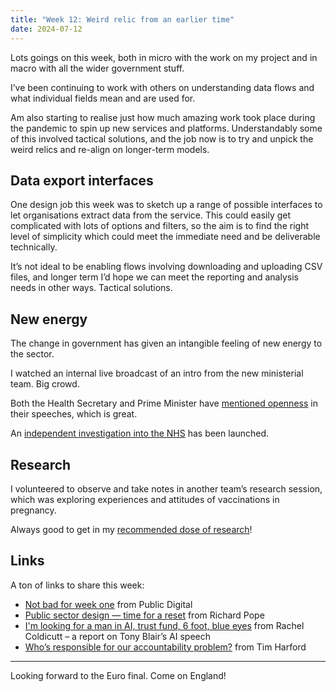```yaml
---
title: "Week 12: Weird relic from an earlier time"
date: 2024-07-12
---
```


Lots goings on this week, both in micro with the work on my project and in macro with all the wider government stuff.

I’ve been continuing to work with others on understanding data flows and what individual fields mean and are used for.

Am also starting to realise just how much amazing work took place during the pandemic to spin up new services and platforms. Understandably some of this involved tactical solutions, and the job now is to try and unpick the weird relics and re-align on longer-term models.

## Data export interfaces

One design job this week was to sketch up a range of possible interfaces to let organisations extract data from the service. This could easily get complicated with lots of options and filters, so the aim is to find the right level of simplicity which could meet the immediate need and be deliverable technically.

It’s not ideal to be enabling flows involving downloading and uploading CSV files, and longer term I’d hope we can meet the reporting and analysis needs in other ways. Tactical solutions.

## New energy

The change in government has given an intangible feeling of new energy to the sector.

I watched an internal live broadcast of an intro from the new ministerial team. Big crowd.

Both the Health Secretary and Prime Minister have [mentioned openness](https://www.gov.uk/government/speeches/a-message-from-prime-minister-keir-starmer-to-the-civil-service) in their speeches, which is great.

An [independent investigation into the NHS](https://www.gov.uk/government/news/independent-investigation-ordered-into-state-of-nhs) has been launched.

## Research

I volunteered to observe and take notes in another team’s research session, which was exploring experiences and attitudes of vaccinations in pregnancy.

Always good to get in my [recommended dose of research](https://userresearch.blog.gov.uk/2014/08/06/have-you-had-your-recommended-dose-of-research/)!

## Links

A ton of links to share this week:

* [Not bad for week one](https://public.digital/pd-insights/blog/2024/07/not-bad-for-week-one) from Public Digital
* [Public sector design — time for a reset](https://richardpope.org/blog/2024/07/09/design-reset/) from Richard Pope
*  [I'm looking for a man in AI, trust fund, 6 foot, blue eyes](https://buttondown.email/justenoughinternet/archive/im-looking-for-a-man-in-ai-think-tank-trust-fund/) from Rachel Coldicutt – a report on Tony Blair’s AI speech
* [Who’s responsible for our accountability problem?](https://timharford.com/2024/07/whos-responsible-for-our-accountability-problem/) from Tim Harford

---

Looking forward to the Euro final. Come on England!
